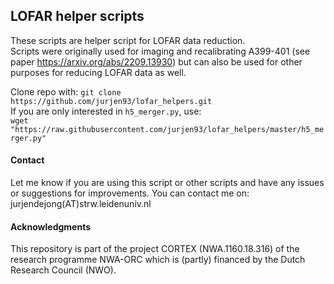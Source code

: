 ## LOFAR helper scripts

These scripts are helper script for LOFAR data reduction.\
Scripts were originally used for imaging and recalibrating A399-401 (see paper https://arxiv.org/abs/2209.13930) but can also be used for other purposes for reducing LOFAR data as well.

Clone repo with: ```git clone https://github.com/jurjen93/lofar_helpers.git``` \
If you are only interested in ```h5_merger.py```, use:\
```wget "https://raw.githubusercontent.com/jurjen93/lofar_helpers/master/h5_merger.py"```

#### Contact
Let me know if you are using this script or other scripts and have any issues or suggestions for improvements.
You can contact me on: jurjendejong(AT)strw.leidenuniv.nl


#### Acknowledgments
This repository is part of the project CORTEX (NWA.1160.18.316) of the research programme NWA-ORC which is (partly) financed by the Dutch Research Council (NWO). 
